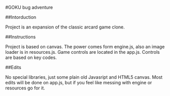 #GOKU bug adventure

##Intorduction

Project is an expansion of the classic arcard game clone.

##Instructions

Project is based on canvas.  The power comes form engine.js, also an image loader is in resources.js.  Game controls are located in the app.js.  Controls are based on key codes.

##Edits

No special libraries, just some plain old Javasript and HTML5 canvas.  Most edits will be done on app.js, but if you feel like messing with engine or resources go for it.

